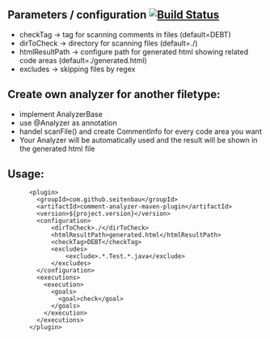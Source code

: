 

## Parameters / configuration [![Build Status](https://travis-ci.org/Seitenbau/comment-analyzer-maven-plugin.svg?branch=master)](https://travis-ci.org/Seitenbau/comment-analyzer-maven-plugin)

* checkTag -> tag for scanning comments in files (default=DEBT)
* dirToCheck -> directory for scanning files (default=./)
* htmlResultPath -> configure path for generated html showing related code areas (default=./generated.html)
* excludes -> skipping files by regex


## Create own analyzer for another filetype:

* implement AnalyzerBase
* use @Analyzer as annotation
* handel scanFile() and create CommentInfo for every code area you want
* Your Analyzer will be automatically used and the result will be shown in the generated html file



## Usage:
```
      <plugin>
        <groupId>com.github.seitenbau</groupId>
        <artifactId>comment-analyzer-maven-plugin</artifactId>
        <version>${project.version}</version>
        <configuration>
            <dirToCheck>./</dirToCheck>
            <htmlResultPath>generated.html</htmlResultPath>
            <checkTag>DEBT</checkTag>
            <excludes>
                <exclude>.*.Test.*.java</exclude>
            </excludes>
        </configuration>
        <executions>
          <execution>
            <goals>
              <goal>check</goal>
            </goals>
          </execution>
        </executions>
      </plugin>
```
